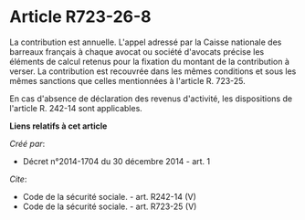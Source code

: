 # Article R723-26-8

La contribution est annuelle. L'appel adressé par la Caisse nationale des barreaux français à chaque avocat ou société
d'avocats précise les éléments de calcul retenus pour la fixation du montant de la contribution à verser. La contribution est
recouvrée dans les mêmes conditions et sous les mêmes sanctions que celles mentionnées à l'article R. 723-25. 

En cas d'absence de déclaration des revenus d'activité, les dispositions de l'article R. 242-14 sont applicables.

**Liens relatifs à cet article**

_Créé par_:

  - Décret n°2014-1704 du 30 décembre 2014 - art. 1

_Cite_:

  - Code de la sécurité sociale. - art. R242-14 (V)
  - Code de la sécurité sociale. - art. R723-25 (V)
